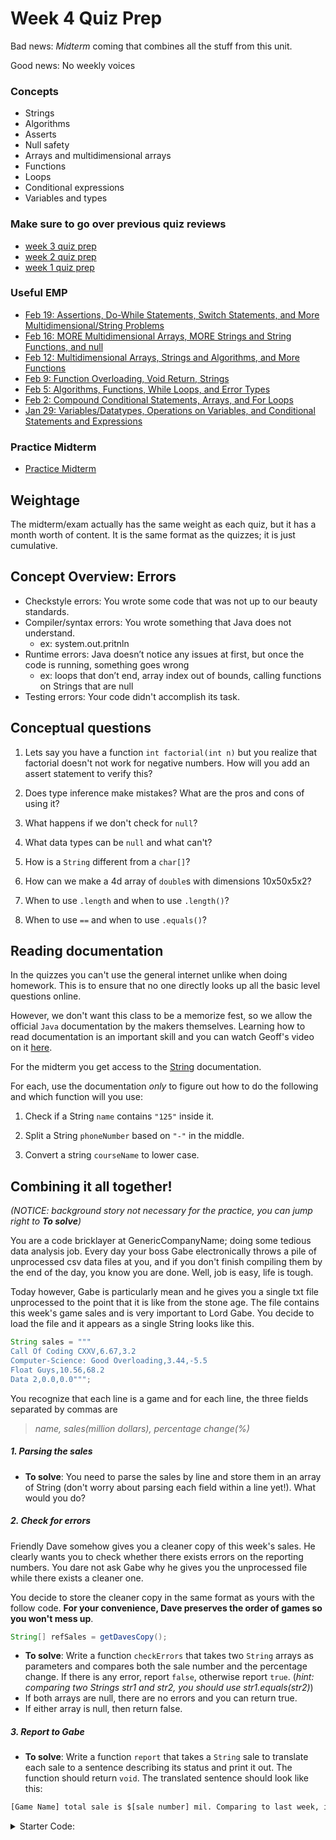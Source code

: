 # Week 4 Quiz Prep

Bad news: *Midterm* coming that combines all the stuff from this unit.

Good news: No weekly voices

### Concepts

* Strings
* Algorithms
* Asserts
* Null safety
* Arrays and multidimensional arrays
* Functions
* Loops
* Conditional expressions
* Variables and types

### Make sure to go over previous quiz reviews

* [week 3 quiz prep](https://github.com/ranchncarrots/CS125QuizPrepSpring21/blob/main/week3/QuizPrep.md)
* [week 2 quiz prep](https://github.com/ranchncarrots/CS125QuizPrepSpring21/blob/main/week2/quizPrep.md)
* [week 1 quiz prep](https://github.com/ranchncarrots/CS125QuizPrepSpring21/blob/main/week1/quizPrep.md)

### Useful EMP

* [Feb 19: Assertions, Do-While Statements, Switch Statements, and More Multidimensional/String Problems](https://cs199emp.netlify.app/dist/s21/2021-02-19.html)
* [Feb 16: MORE Multidimensional Arrays, MORE Strings and String Functions, and null](https://cs199emp.netlify.app/dist/s21/2021-02-16.html)
* [Feb 12: Multidimensional Arrays, Strings and Algorithms, and More Functions ](https://cs199emp.netlify.app/dist/s21/2021-02-12.html)
* [Feb 9: Function Overloading, Void Return, Strings](https://cs199emp.netlify.app/dist/s21/2021-02-09.html)
* [Feb 5: Algorithms, Functions, While Loops, and Error Types](https://cs199emp.netlify.app/dist/s21/2021-02-05.html)
* [Feb 2: Compound Conditional Statements, Arrays, and For Loops](https://cs199emp.netlify.app/dist/s21/2021-02-02.html)
* [Jan 29: Variables/Datatypes, Operations on Variables, and Conditional Statements and Expressions](https://cs199emp.netlify.app/dist/s21/2021-01-29.html)

### Practice Midterm
* [Practice Midterm](https://cs125.cs.illinois.edu/quizzes/)

## Weightage

The midterm/exam actually has the same weight as each quiz, but it has a month worth of content. It is the same format as the quizzes; it is just cumulative. 

## Concept Overview: Errors 
* Checkstyle errors: You wrote some code that was not up to our beauty standards.
* Compiler/syntax errors: You wrote something that Java does not understand. 
  * ex: system.out.pritnln
* Runtime errors: Java doesn’t notice any issues at first, but once the code is running, something goes wrong
  * ex: loops that don’t end, array index out of bounds, calling functions on Strings that are null
* Testing errors: Your code didn't accomplish its task.

## Conceptual questions 

1. Lets say you have a function `int factorial(int n)` but you realize that factorial doesn't not work for negative numbers. How will you add an assert statement to verify this?

2. Does type inference make mistakes? What are the pros and cons of using it?

3. What happens if we don't check for `null`? 

4. What data types can be `null` and what can't?

5. How is a `String` different from a `char[]`?

6. How can we make a 4d array of `double`s with dimensions 10x50x5x2?

7. When to use `.length` and when to use `.length()`?
8. When to use `==` and when to use `.equals()`? 

## Reading documentation

In the quizzes you can't use the general internet unlike when doing homework. This is to ensure that no one directly looks up all the basic level questions online. 

However, we don't want this class to be a memorize fest, so we allow the official `Java` documentation by the makers themselves. Learning how to read documentation is an important skill and you can watch Geoff's video on it [here](https://cs125.cs.illinois.edu/lessons/Spring2021/015_strings#strings-as-objects).

For the midterm you get access to the [String](https://docs.oracle.com/en/java/javase/14/docs/api/java.base/java/lang/String.html) documentation. 

For each, use the documentation _only_ to figure out how to do the following and which function will you use:

1. Check if a String `name` contains `"125"` inside it.

2. Split a String `phoneNumber` based on `"-"` in the middle.

3. Convert a string `courseName` to lower case.

## Combining it all together!

_(NOTICE: background story not necessary for the practice, you can jump right to **To solve**)_

You are a code bricklayer at GenericCompanyName; doing some tedious data analysis job. Every day your boss Gabe electronically throws a pile of unprocessed csv data files  at you, and if you don't finish compiling them by the end of the day, you know you are done. Well, job is easy, life  is tough.

Today however, Gabe is particularly mean and he gives you a single txt file unprocessed to the point that it is like from the stone age. The file contains this week's game sales and is very important to Lord Gabe. You decide to load the file and it appears as a single String looks like this.
```java
String sales = """
Call Of Coding CXXV,6.67,3.2
Computer-Science: Good Overloading,3.44,-5.5
Float Guys,10.56,68.2
Data 2,0.0,0.0""";
```
You recognize that each line is a game and for each line, the three fields separated by commas are

  > _name, sales(million dollars), percentage change(%)_

##### 1. Parsing the sales
 * **To solve**: You need to parse the sales by line and store them in an array of String (don't worry about parsing each field within a line yet!). What would you do?

##### 2. Check for errors
Friendly Dave somehow gives you a cleaner copy of this week's sales. He clearly wants you to check whether there exists errors on the reporting numbers. You dare not ask Gabe why he gives you the unprocessed file while there exists a cleaner one.

You decide to store the cleaner copy in the same format as yours with the follow code. **For your convenience, Dave preserves the order of games so you won't mess up**.
```java
String[] refSales = getDavesCopy();
```
  * **To solve**: Write a function `checkErrors` that takes two `String` arrays as parameters and compares both the sale number and the percentage change. If there is any error, report `false`, otherwise report `true`.  (_hint: comparing two Strings str1 and str2, you should use str1.equals(str2)_)
   * If both arrays are null, there are no errors and you can return true. 
   * If either array is null, then return false. 


##### 3. Report to Gabe
  * **To solve**: Write a function `report` that takes a `String` sale to translate each sale to a sentence describing its status and print it out. The function should return `void`. The translated sentence should look like this:
  ```bash
  [Game Name] total sale is $[sale number] mil. Comparing to last week, it changes [percent change]%.
  ```

   <details>
   <summary>Starter Code:</summary>
   
   ```java
String sales = """
Call Of Coding CXXV,6.67,3.2
Computer-Science: Good Overloading,3.44,-5.5
Float Guys,10.56,68.2
Data 2,0.0,0.0""";

String[] parsedSales = sales.split("\n");
report(parsedSales[0]);
```
   </details>

